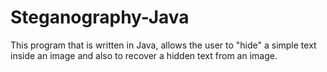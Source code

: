 # Steganography-Java
This program that is written in Java, allows the user to "hide" a simple text inside an image and also to recover a hidden text from an image.
